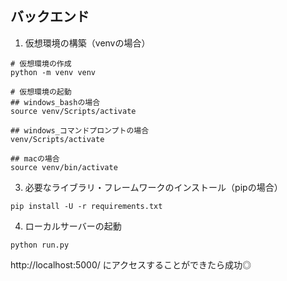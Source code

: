 ## バックエンド

1. 仮想環境の構築（venvの場合）<br>

```bash:仮想環境
# 仮想環境の作成
python -m venv venv

# 仮想環境の起動
## windows_bashの場合
source venv/Scripts/activate

## windows_コマンドプロンプトの場合
venv/Scripts/activate

## macの場合
source venv/bin/activate
```

3. 必要なライブラリ・フレームワークのインストール（pipの場合）<br>

```bash:インストール
pip install -U -r requirements.txt
```

4. ローカルサーバーの起動
```bash:サーバー起動
python run.py
```
http://localhost:5000/ にアクセスすることができたら成功◎